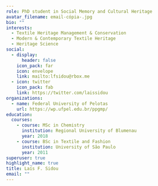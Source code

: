 ```yaml
---
role: PhD student in Social Memory and Cultural Heritage
avatar_filename: email-cópia-.jpg
bio: ""
interests:
  - Textile Heritage Management & Conservation
  - Modern & Contemporary Textile Heritage
  - Heritage Science
social:
  - display:
      header: false
    icon_pack: far
    icon: envelope
    link: mailto:lfsidou@rbox.me
  - icon: twitter
    icon_pack: fab
    link: https://twitter.com/laissidou
organizations:
  - name: Federal University of Pelotas
    url: https://wp.ufpel.edu.br/ppgmp/
education:
  courses:
    - course: MSc in Chemistry
      institution: Regional University of Blumenau
      year: 2018
    - course: BSc in Textile and Fashion
      institution: University of São Paulo
      year: 2011
superuser: true
highlight_name: true
title: Laís F. Sidou
email: ""
---
```

